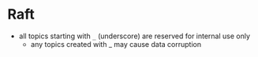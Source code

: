 # Raft

* all topics starting with `_` (underscore) are reserved for internal use only
  * any topics created with _ may cause data corruption 
